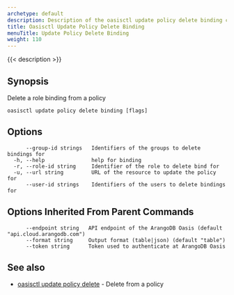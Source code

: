 ```yaml
---
archetype: default
description: Description of the oasisctl update policy delete binding command
title: Oasisctl Update Policy Delete Binding
menuTitle: Update Policy Delete Binding
weight: 110
---
```

{{< description >}}
## Synopsis
Delete a role binding from a policy

```
oasisctl update policy delete binding [flags]
```

## Options
```
      --group-id strings   Identifiers of the groups to delete bindings for
  -h, --help               help for binding
  -r, --role-id string     Identifier of the role to delete bind for
  -u, --url string         URL of the resource to update the policy for
      --user-id strings    Identifiers of the users to delete bindings for
```

## Options Inherited From Parent Commands
```
      --endpoint string   API endpoint of the ArangoDB Oasis (default "api.cloud.arangodb.com")
      --format string     Output format (table|json) (default "table")
      --token string      Token used to authenticate at ArangoDB Oasis
```

## See also
* [oasisctl update policy delete](update-policy-delete.md)	 - Delete from a policy

